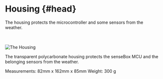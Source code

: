 # Housing {#head}

<div class="description">The housing protects the microcontroller and some sensors from the weather.</div>
<div class="line">
    <br>
    <br>
</div>

![The Housing](../../../../pictures/box%2002%20top.png)

The transparent polycarbonate housing protects the senseBox MCU and the belonging sensors from the weather.

Measurements: 82mm x 162mm x 85mm
Weight: 300 g
